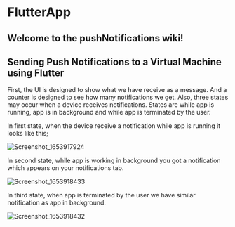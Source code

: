 # FlutterApp
## Welcome to the pushNotifications wiki!
## Sending Push Notifications to a Virtual Machine using Flutter

First, the UI is designed to show what we have receive as a message. And a counter is designed to see how many notifications we get. Also, three states may occur when a device receives notifications. States are while app is running, app is in background and while app is terminated by the user.


In first state, when the device receive a notification while app is running it looks like this;

![Screenshot_1653917924](https://user-images.githubusercontent.com/51158149/171133168-c1bf441b-c909-4e6d-8cad-6675c80dbfb5.png)


In second state, while app is working in background you got a notification which appears on your notifications tab.

![Screenshot_1653918433](https://user-images.githubusercontent.com/51158149/171133106-6e4cbc0c-0434-4426-bdcf-d3235182116b.png)                                      


In third state, when app is terminated by the user we have similar notification as app in background.

![Screenshot_1653918432](https://user-images.githubusercontent.com/51158149/171132783-6c813bb8-0b05-4945-afc4-a2a8db50fcaa.png)

